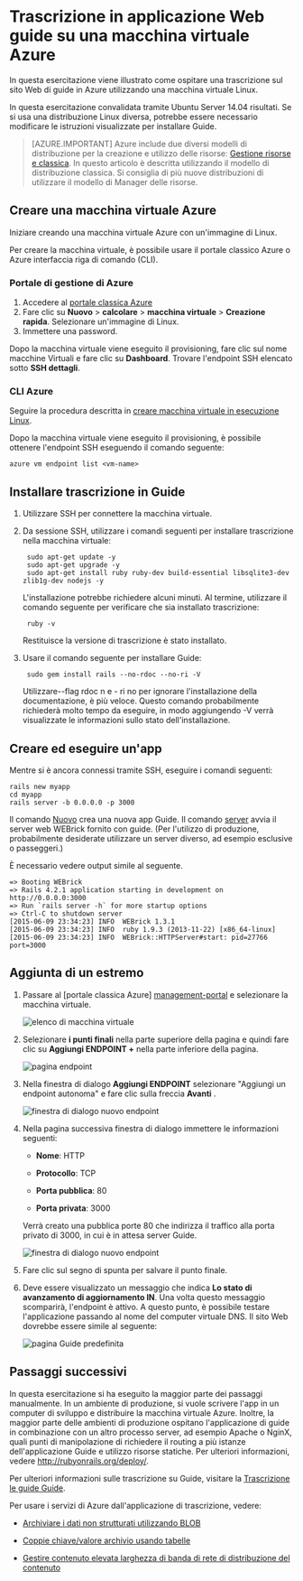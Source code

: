 <properties
    pageTitle="Ospitare una trascrizione sul sito Web di guide in una VM Linux | Microsoft Azure"
    description="Configurare e ospitare una trascrizione sul sito Web basate su Guide nella Azure utilizzando una macchina virtuale Linux."
    services="virtual-machines-linux"
    documentationCenter="ruby"
    authors="rmcmurray"
    manager="wpickett"
    editor=""
    tags="azure-service-management"/>

<tags
    ms.service="virtual-machines-linux"
    ms.workload="web"
    ms.tgt_pltfrm="vm-linux"
    ms.devlang="ruby"
    ms.topic="article"
    ms.date="08/11/2016"
    ms.author="robmcm"/>

# <a name="ruby-on-rails-web-application-on-an-azure-vm"></a>Trascrizione in applicazione Web guide su una macchina virtuale Azure

In questa esercitazione viene illustrato come ospitare una trascrizione sul sito Web di guide in Azure utilizzando una macchina virtuale Linux.  

In questa esercitazione convalidata tramite Ubuntu Server 14.04 risultati. Se si usa una distribuzione Linux diversa, potrebbe essere necessario modificare le istruzioni visualizzate per installare Guide.

> [AZURE.IMPORTANT] Azure include due diversi modelli di distribuzione per la creazione e utilizzo delle risorse: [Gestione risorse e classica](../../../resource-manager-deployment-model.md).  In questo articolo è descritta utilizzando il modello di distribuzione classica. Si consiglia di più nuove distribuzioni di utilizzare il modello di Manager delle risorse.

## <a name="create-an-azure-vm"></a>Creare una macchina virtuale Azure

Iniziare creando una macchina virtuale Azure con un'immagine di Linux.

Per creare la macchina virtuale, è possibile usare il portale classico Azure o Azure interfaccia riga di comando (CLI).

### <a name="azure-management-portal"></a>Portale di gestione di Azure

1. Accedere al [portale classica Azure](http://manage.windowsazure.com)
2. Fare clic su **Nuovo** > **calcolare** > **macchina virtuale** > **Creazione rapida**. Selezionare un'immagine di Linux.
3. Immettere una password.

Dopo la macchina virtuale viene eseguito il provisioning, fare clic sul nome macchine Virtuali e fare clic su **Dashboard**. Trovare l'endpoint SSH elencato sotto **SSH dettagli**.

### <a name="azure-cli"></a>CLI Azure

Seguire la procedura descritta in [creare macchina virtuale in esecuzione Linux][vm-instructions].

Dopo la macchina virtuale viene eseguito il provisioning, è possibile ottenere l'endpoint SSH eseguendo il comando seguente:

    azure vm endpoint list <vm-name>  

## <a name="install-ruby-on-rails"></a>Installare trascrizione in Guide

1. Utilizzare SSH per connettere la macchina virtuale.

2. Da sessione SSH, utilizzare i comandi seguenti per installare trascrizione nella macchina virtuale:

        sudo apt-get update -y
        sudo apt-get upgrade -y
        sudo apt-get install ruby ruby-dev build-essential libsqlite3-dev zlib1g-dev nodejs -y

    L'installazione potrebbe richiedere alcuni minuti. Al termine, utilizzare il comando seguente per verificare che sia installato trascrizione:

        ruby -v

    Restituisce la versione di trascrizione è stato installato.

3. Usare il comando seguente per installare Guide:

        sudo gem install rails --no-rdoc --no-ri -V

    Utilizzare--flag rdoc n e - ri no per ignorare l'installazione della documentazione, è più veloce.
    Questo comando probabilmente richiederà molto tempo da eseguire, in modo aggiungendo -V verrà visualizzate le informazioni sullo stato dell'installazione.

## <a name="create-and-run-an-app"></a>Creare ed eseguire un'app

Mentre si è ancora connessi tramite SSH, eseguire i comandi seguenti:

    rails new myapp
    cd myapp
    rails server -b 0.0.0.0 -p 3000

Il comando [Nuovo](http://guides.rubyonrails.org/command_line.html#rails-new) crea una nuova app Guide. Il comando [server](http://guides.rubyonrails.org/command_line.html#rails-server) avvia il server web WEBrick fornito con guide. (Per l'utilizzo di produzione, probabilmente desiderate utilizzare un server diverso, ad esempio esclusive o passeggeri.)

È necessario vedere output simile al seguente.

    => Booting WEBrick
    => Rails 4.2.1 application starting in development on http://0.0.0.0:3000
    => Run `rails server -h` for more startup options
    => Ctrl-C to shutdown server
    [2015-06-09 23:34:23] INFO  WEBrick 1.3.1
    [2015-06-09 23:34:23] INFO  ruby 1.9.3 (2013-11-22) [x86_64-linux]
    [2015-06-09 23:34:23] INFO  WEBrick::HTTPServer#start: pid=27766 port=3000

## <a name="add-an-endpoint"></a>Aggiunta di un estremo

1. Passare al [portale classica Azure] [ management-portal] e selezionare la macchina virtuale.

    ![elenco di macchina virtuale][vmlist]

2. Selezionare **i punti finali** nella parte superiore della pagina e quindi fare clic su **Aggiungi ENDPOINT +** nella parte inferiore della pagina.

    ![pagina endpoint][endpoints]

3. Nella finestra di dialogo **Aggiungi ENDPOINT** selezionare "Aggiungi un endpoint autonoma" e fare clic sulla freccia **Avanti** .

    ![finestra di dialogo nuovo endpoint][new-endpoint1]

3. Nella pagina successiva finestra di dialogo immettere le informazioni seguenti:

    * **Nome**: HTTP

    * **Protocollo**: TCP

    * **Porta pubblica**: 80

    * **Porta privata**: 3000

    Verrà creato una pubblica porte 80 che indirizza il traffico alla porta privato di 3000, in cui è in attesa server Guide.

    ![finestra di dialogo nuovo endpoint][new-endpoint]

4. Fare clic sul segno di spunta per salvare il punto finale.

5. Deve essere visualizzato un messaggio che indica **Lo stato di avanzamento di aggiornamento IN**. Una volta questo messaggio scomparirà, l'endpoint è attivo. A questo punto, è possibile testare l'applicazione passando al nome del computer virtuale DNS. Il sito Web dovrebbe essere simile al seguente:

    ![pagina Guide predefinita][default-rails-cloud]

## <a name="next-steps"></a>Passaggi successivi

In questa esercitazione si ha eseguito la maggior parte dei passaggi manualmente. In un ambiente di produzione, si vuole scrivere l'app in un computer di sviluppo e distribuire la macchina virtuale Azure. Inoltre, la maggior parte delle ambienti di produzione ospitano l'applicazione di guide in combinazione con un altro processo server, ad esempio Apache o NginX, quali punti di manipolazione di richiedere il routing a più istanze dell'applicazione Guide e utilizzo risorse statiche. Per ulteriori informazioni, vedere http://rubyonrails.org/deploy/.

Per ulteriori informazioni sulle trascrizione su Guide, visitare la [Trascrizione le guide Guide][rails-guides].

Per usare i servizi di Azure dall'applicazione di trascrizione, vedere:

* [Archiviare i dati non strutturati utilizzando BLOB][blobs]

* [Coppie chiave/valore archivio usando tabelle][tables]

* [Gestire contenuto elevata larghezza di banda di rete di distribuzione del contenuto][cdn-howto]

<!-- WA.com links -->
[blobs]: ../../../storage/storage-ruby-how-to-use-blob-storage.md
[cdn-howto]: https://azure.microsoft.com/develop/ruby/app-services/
[management-portal]: https://manage.windowsazure.com/
[tables]: ../../../storage/storage-ruby-how-to-use-table-storage.md
[vm-instructions]: ../../virtual-machines-linux-classic-createportal.md

<!-- External Links -->
[rails-guides]: http://guides.rubyonrails.org/
[sqlite3]: http://www.sqlite.org/

<!-- Images -->

[default-rails-cloud]: ./media/virtual-machines-linux-classic-ruby-rails-web-app/basicrailscloud.png
[vmlist]: ./media/virtual-machines-linux-classic-ruby-rails-web-app/vmlist.png
[endpoints]: ./media/virtual-machines-linux-classic-ruby-rails-web-app/endpoints.png
[new-endpoint]: ./media/virtual-machines-linux-classic-ruby-rails-web-app/newendpoint.png
[new-endpoint1]: ./media/virtual-machines-linux-classic-ruby-rails-web-app/newendpoint1.png
